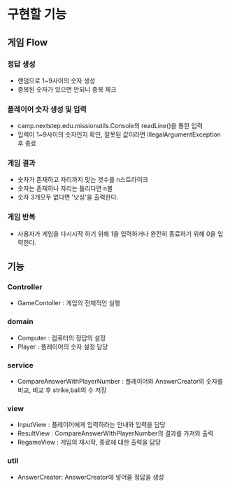 # 구현할 기능

## 게임 Flow

### 정답 생성

- 랜덤으로 1~9사이의 숫자 생성
- 중복된 숫자가 있으면 안되니 중복 체크

### 플레이어 숫자 생성 및 입력

- camp.nextstep.edu.missionutils.Console의 readLine()을 통한 입력
- 입력이 1~9사이의 숫자인지 확인, 잘못된 값이라면 IllegalArgumentException 후 종료

### 게임 결과

- 숫자가 존재하고 자리까지 맞는 갯수를 n스트라이크
- 숫자는 존재하나 자리는 틀리다면 n볼
- 숫자 3개모두 없다면 '낫싱'을 출력한다.

### 게임 반복

- 사용자가 게임을 다시시작 하기 위해 1을 입력하거나 완전히 종료하기 위해 0을 입력한다.

## 기능

### Controller

- GameContoller : 게임의 전체적인 실행

### domain

- Computer : 컴퓨터의 정답의 설정
- Player : 플레이어의 숫자 설정 담당

### service

- CompareAnswerWithPlayerNumber : 플레이어와 AnswerCreator의 숫자를 비교, 비교 후 strike,ball의 수 저장

### view

- InputView : 플레이어에게 입력하라는 안내와 입력을 담당
- ResultView : CompareAnswerWIthPlayerNumber의 결과를 가져와 출력
- RegameView : 게임의 재시작, 종료에 대한 출력을 담당

### util

- AnswerCreator: AnswerCreator에 넣어줄 정답을 생성 